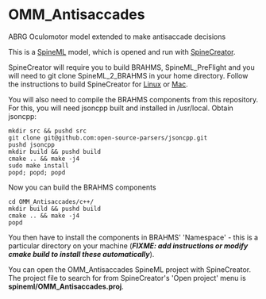 # OMM_Antisaccades
ABRG Oculomotor model extended to make antisaccade decisions

This is a [SpineML](http://spineml.github.io) model, which is opened and run with [SpineCreator](http://spineml.github.io/spinecreator/).

SpineCreator will require you to build BRAHMS, SpineML_PreFlight and you will need to git clone SpineML_2_BRAHMS in your home directory. Follow the instructions to build SpineCreator for [Linux](http://spineml.github.io/spinecreator/sourcelin/) or [Mac](http://spineml.github.io/spinecreator/source/).

You will also need to compile the BRAHMS components from this repository. For this, you will need jsoncpp built and installed in /usr/local. Obtain jsoncpp:
```
mkdir src && pushd src
git clone git@github.com:open-source-parsers/jsoncpp.git
pushd jsoncpp
mkdir build && pushd build
cmake .. && make -j4
sudo make install
popd; popd; popd
```
Now you can build the BRAHMS components
```
cd OMM_Antisaccades/c++/
mkdir build && pushd build
cmake .. && make -j4
popd
```
You then have to install the components in BRAHMS' 'Namespace' - this is a particular directory on your machine (***FIXME: add instructions or modify cmake build to install these automatically***).

You can open the OMM_Antisaccades SpineML project with SpineCreator. The project file to search for from SpineCreator's 'Open project' menu is **spineml/OMM_Antisaccades.proj**.
